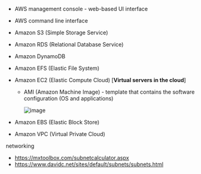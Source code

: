 - AWS management console - web-based UI interface
- AWS command line interface

- Amazon S3 (Simple Storage Service)
- Amazon RDS (Relational Database Service)
- Amazon DynamoDB
- Amazon EFS (Elastic File System)
- Amazon EC2 (Elastic Compute Cloud) [**Virtual servers in the cloud**]
  - AMI (Amazon Machine Image) - template that contains the software configuration (OS and applications)
    
    ![image](https://github.com/user-attachments/assets/e86ed1ee-1950-4091-b979-e1a9c2a3f6a8)
    
- Amazon EBS (Elastic Block Store)
- Amazon VPC (Virtual Private Cloud)


networking
- https://mxtoolbox.com/subnetcalculator.aspx
- https://www.davidc.net/sites/default/subnets/subnets.html
